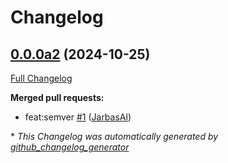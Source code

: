 # Changelog

## [0.0.0a2](https://github.com/TigreGotico/ovos-voice-embeddings-plugin/tree/0.0.0a2) (2024-10-25)

[Full Changelog](https://github.com/TigreGotico/ovos-voice-embeddings-plugin/compare/532f12ff86560bbb798f7f167ea56358a39f39ae...0.0.0a2)

**Merged pull requests:**

- feat:semver [\#1](https://github.com/TigreGotico/ovos-voice-embeddings-plugin/pull/1) ([JarbasAl](https://github.com/JarbasAl))



\* *This Changelog was automatically generated by [github_changelog_generator](https://github.com/github-changelog-generator/github-changelog-generator)*
